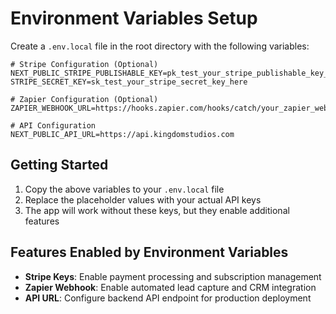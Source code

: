 # Environment Variables Setup

Create a `.env.local` file in the root directory with the following variables:

```env
# Stripe Configuration (Optional)
NEXT_PUBLIC_STRIPE_PUBLISHABLE_KEY=pk_test_your_stripe_publishable_key_here
STRIPE_SECRET_KEY=sk_test_your_stripe_secret_key_here

# Zapier Configuration (Optional)
ZAPIER_WEBHOOK_URL=https://hooks.zapier.com/hooks/catch/your_zapier_webhook_url_here

# API Configuration
NEXT_PUBLIC_API_URL=https://api.kingdomstudios.com
```

## Getting Started

1. Copy the above variables to your `.env.local` file
2. Replace the placeholder values with your actual API keys
3. The app will work without these keys, but they enable additional features

## Features Enabled by Environment Variables

- **Stripe Keys**: Enable payment processing and subscription management
- **Zapier Webhook**: Enable automated lead capture and CRM integration
- **API URL**: Configure backend API endpoint for production deployment
